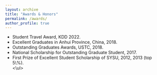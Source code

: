 ```yaml
---
layout: archive
title: "Awards & Honors"
permalink: /awards/
author_profile: true
---
```


<ul>
<li> Student Travel Award, KDD 2022. <br /></li>
<li> Excellent Graduates in Anhui Province, China, 2018. <br /></li>
<li> Outstanding Graduates Awards, USTC, 2018. <br /></li>
<li> National Scholarship for Outstanding Graduate Student, 2017. <br /></li>
<li> First Prize of Excellent Student Scholarship of SYSU, 2012, 2013 (top 5\%). <br /></li>
<\ul>